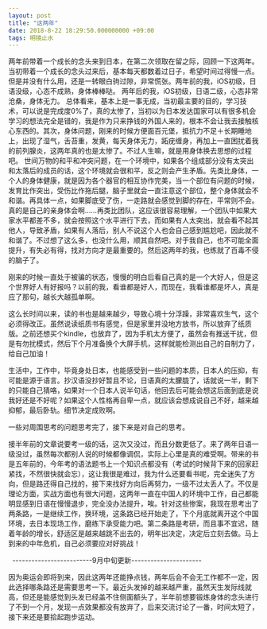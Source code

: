 ```yaml
---
layout: post
title: "这两年"
date: 2018-8-22 18:29:50.000000000 +09:00
tags: 明镜止水
---
```


两年前带着一个成长的念头来到日本，在第二次领取在留之际，回顾一下这两年。
​
当初带着一个成长的念头过来后，基本每天都数着过日子，希望时间过得慢一点。但是并没有什么用，还是一转眼白驹过隙，非常慌张。
​
两年前的我，iOS初级，日语没级，心态不成熟，身体棒棒哒。
两年后的我，iOS初级，日语二级，心态非常沧桑，身体无力。
​
总体看来，基本上是一事无成，当初最主要的目的，学习技术，可以说是完成度0%了，真的太惨了，当初以为日本发达国家可以有很多机会学习的想法完全是错的，我是作为只来挣钱的外国人来的，根本不会让我去接触核心东西的。
​
其次，身体问题，刚来的时候方便面百元堡，抵抗力不足＋长期睡地上，出现了湿气，舌苔重，发黄，每天身体无力，跖疣缠身，再加上一直困扰着我的前列腺炎，这两年真的也是太惨了。
​
不过人生嘛，就是用身体换去思想的过程吧。
​
世间万物的和平和冲突问题，在一个环境中，如果各个组成部分没有太突出和太落后的成员的话，这个环境就会很和平，反之则会产生矛盾。
​
先类比身体，一个人的身体健康，就是因为各个器官的相互协作完美，当一个部位有问题的时候，发育比作突出，受伤比作拖后腿，脑子里就会一直注意这个部位，整个身体就会不和谐。再具体一点，如果脚底受了伤，一走路就会感觉到脚的存在，平常则不会。真的是自己的亲身体会啊……
​
再类比团队，这应该很容易理解，一个团队中如果大家水平都差不多，就会按照这个水平进行下去，而如果有人太突出，就会看不起其他人，导致矛盾，如果有人落后，别人不说这个人也会自己感到尴尬吧，因此就不和谐了。
​
不过想了这么多，也没什么用，顺其自然吧。对于我自己，也不可能全面提升，有失必有得，找对方向才是最重要的。
​
然后这两年的我，也练就了百毒不侵的脑子了。
​

刚来的时候一直处于被骗的状态，慢慢的明白后看自己真的是一个大好人，但是这个世界好人有好报吗？以前的我，看谁都是好人，而现在，我看谁都是坏人，真是应了那句，越长大越孤单啊。

这么长时间以来，读的书也是越来越少，导致心境十分浮躁，非常喜欢生气，这个必须得改正。虽然说读纸质书有感觉，但是家里并没地方放书，所以放弃了纸质版。之前还想买个kindle，也放弃了，因为手机太方便了，虽然会有推送干扰，但是有勿扰模式，然后下个月准备换个大屏手机，这样就能检测出自己的自制力了，给自己加油！

生活中，工作中，毕竟身处日本，也能感受到一些问题的本质，日本人的压抑，有可能是源于语言。抄汉语没抄好暂且不论，日语真的太朦胧了，话就说一半，剩下的只能自己猜咯，如果对一个日本人说半句话，他回去后可能会想这后面到底是说我好还是不好呢？如果这个人性格再自卑一点，就应该会想成说自己不好，越来越抑郁，最后卧轨。细节决定成败啊。

一些对周围思考的问题思考完了，接下来是对自己的思考。

接半年前的文章说要考一级的话，这次又没过，而且分数更低了。来了两年日语一级没过，虽然每次都别人说的时候都像调侃，实际上心里是真的难受啊。带来的书是五年前的，今年考的语法题书上一个知识点都没有（考试的时候背下来的回家赶紧找，不然很快就会忘），这让我很是难过，我为什么还要看书呢，完全迷失了方向，但是路还得自己找的，接下来找好方向后再努力，一级不过太丢人了。
​
​不仅是理论方面，实战方面也有很大问题，这两年一直在中国人的环境中工作，自己都能明显感到日语在慢慢退步，完全没办法提升，唉。
​
​针对这些惨案，我现在思考出了两条路，一是继续工作，换环境，这条路已经开始走了，下个月底就离开这个中国环境，去日本现场工作，磨练下承受能力吧。
​
​第二条路是考研，而且事不宜迟，随着年龄的增长，舒适区是越来越跳不出去的，明年出决定，决定后立刻去做。
​
​马上到来的中年危机，自己必须要应对好挑战！
​


​
​ -------------------------9月中旬更新----------------------
​

​
​因为奥运会即将到来，因此这两年还能挣点钱，两年后会不会无工作都不一定，因此选择哪条路还是需要思考一下。
​
​最近头发掉的越来越严重，虽然天生发际线就高，但还是能感觉到头发已经盖不住侧面额头了，半年前想要锻炼身体的念头进行了不到一个月，发现一点效果都没有放弃了，后来交流讨论了一番，时间太短了，接下来还是要拾起跑步运动。
